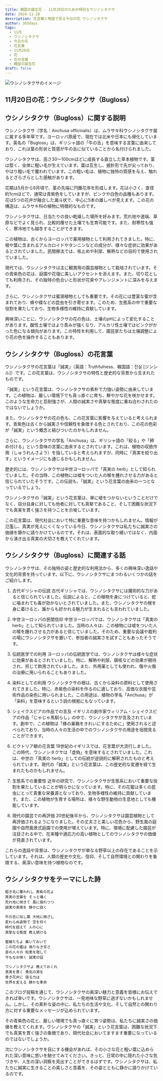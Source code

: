 ```yaml
---
title: 韓国の誕生花 - 11月20日のための特別なウシノシタクサ
date: 2024-11-20
description: 花言葉と物語で見る今日の花 ウシノシタクサ
author: 365days
tags:
  - 11月
  - ウシノシタクサ
  - 今日の花
  - 花言葉
  - 11月20日
  - 花
  - 花の言葉
  - 韓国の誕生花
draft: false
---
```



![ウシノシタクサのイメージ](https://cdn.pixabay.com/photo/2017/06/30/13/10/slangehoved-2458225_960_720.jpg#center)


## 11月20日の花：ウシノシタクサ（Bugloss）

## ウシノシタクサ（Bugloss）に関する説明

ウシノシタクサ（学名：Anchusa officinalis）は、ムラサキ科ウシノシタグサ属に属する多年草です。ヨーロッパ原産で、現在では北米や日本にも帰化しています。英名の「Bugloss」は、ギリシャ語の「牛の舌」を意味する言葉に由来しており、これは葉の形状と質感が牛の舌に似ていることから名付けられました。

ウシノシタクサは、高さ30〜100cmほどに成長する直立した草本植物です。茎は堅く、全体に粗い毛が生えています。葉は互生し、披針形で先が尖っており、やはり粗い毛で覆われています。この粗い毛は、植物に独特の質感を与え、触れるとざらざらとした感触があります。

花期は5月から9月頃で、茎の先端に円錐花序を形成します。花は小さく、直径約1cmほどで、通常は青紫色をしていますが、ピンクや白色の品種もあります。花は5つの花弁が融合した漏斗状で、中心に5本の雄しべが見えます。この花の構造は、ムラサキ科の植物に特徴的なものです。

ウシノシタクサは、日当たりの良い乾燥した場所を好みます。荒れ地や道端、草原などでよく見られ、比較的痩せた土壌でも生育可能です。また、耐寒性も強く、寒冷地でも越冬することができます。

この植物は、古くからヨーロッパで薬用植物として利用されてきました。特に、根や葉に含まれるアルカロイドやタンニンなどの成分が、様々な症状に効果があるとされていました。民間療法では、咳止めや利尿、解熱などの目的で使用されていました。

現代では、ウシノシタクサは主に観賞用の園芸植物として栽培されています。その青紫色の花は、庭園や花壇に美しいアクセントを添えます。また、切り花としても利用され、その独特の色合いと形状が花束やアレンジメントに深みを与えます。

さらに、ウシノシタクサは蜜源植物としても重要です。その花には豊富な蜜が含まれており、蜂や蝶などの昆虫を引き寄せます。このため、生態系の中で重要な役割を果たしており、生物多様性の維持に貢献しています。

興味深いことに、ウシノシタクサの花の色は、土壌のpHによって変化することがあります。酸性土壌ではより青みが強くなり、アルカリ性土壌ではピンクがかった色になる傾向があります。この特性を利用して、園芸家たちは土壌調整により花の色を操作することもあります。

## ウシノシタクサ（Bugloss）の花言葉

ウシノシタクサの花言葉は「誠実」（英語：Truthfulness、韓国語：진실 [ジンシル]）です。この花言葉は、ウシノシタクサの特性と歴史的な背景から生まれたものです。

「誠実」という花言葉は、ウシノシタクサの素朴で力強い姿勢に由来しています。この植物は、厳しい環境下でも真っ直ぐに育ち、鮮やかな花を咲かせます。このような生命力と忍耐強さが、人間の誠実さや真摯な態度に重ね合わされたのではないでしょうか。

また、ウシノシタクサの花の色も、この花言葉に影響を与えていると考えられます。青紫色は古くから誠実さや信頼性を象徴する色とされており、この花の色彩が「誠実」という概念と結びついたのかもしれません。

さらに、ウシノシタクサの学名「Anchusa」は、ギリシャ語の「絞る」や「締め付ける」という意味の言葉に由来するとされています。これは、植物の収斂作用（しゅうれんさよう）を指していると考えられますが、同時に「真実を絞り出す」というイメージにも通じるかもしれません。

歴史的には、ウシノシタクサは中世ヨーロッパで「真実の herb」として知られていました。その当時、この植物には嘘をついた人の喉を腫れさせる力があると信じられていたそうです。この伝説も、「誠実」という花言葉の由来の一つとなっているでしょう。

ウシノシタクサの「誠実」という花言葉は、単に嘘をつかないということだけでなく、自分自身に対しても他者に対しても真摯であること、そして困難な状況下でも真実を貫く強さを持つことを示唆しています。

この花言葉は、現代社会において特に重要な意味を持つかもしれません。情報が氾濫し、真実が見えにくくなっている今日、ウシノシタクサは私たちに誠実さの価値を静かに語りかけているのです。それは、表面的な取り繕いではなく、内面から湧き出る真実の大切さを教えてくれています。

## ウシノシタクサ（Bugloss）に関連する話

ウシノシタクサは、その独特の姿と歴史的な利用法から、多くの興味深い逸話や文化的背景を持っています。以下に、ウシノシタクサにまつわるいくつかの話をご紹介します。

1. 古代ギリシャの伝説
   古代ギリシャでは、ウシノシタクサには魔術的な力があると信じられていました。伝説によると、この植物を身につけていると、蛇に噛まれても毒が効かないとされていました。また、ウシノシタクサの根を身に着けると、誰からも好かれる魅力が生まれるとも言われていました。

2. 中世ヨーロッパの民間信仰
   中世ヨーロッパでは、ウシノシタクサは「真実の herb」として知られていました。当時の人々は、この植物には嘘をついた人の喉を腫れさせる力があると信じていました。そのため、重要な会議や裁判の場にウシノシタクサを置いて、参加者の誠実さを試すこともあったそうです。

3. 伝統医学での利用
   ヨーロッパの伝統医学では、ウシノシタクサは様々な症状に効果があるとされていました。特に、解熱や利尿、鎮咳などの効果が期待され、煎じて飲用されていました。また、外用薬としても使われ、傷や火傷の治療に用いられることもありました。

4. 染料としての利用
   ウシノシタクサの根は、古くから染料の原料として使用されてきました。特に、赤紫色の染料を作るのに適しており、高価な衣服や芸術作品の染色に用いられました。この用途は、植物の学名「Anchusa」が「染料」を意味するという説の根拠にもなっています。

5. シェイクスピアの作品での言及
   イギリスの劇作家ウィリアム・シェイクスピアの作品「じゃじゃ馬馴らし」の中で、ウシノシタクサが言及されています。劇中で、この植物は「蜂の巣箱をきれいにするために」使用されると述べられており、当時の人々の生活の中でのウシノシタクサの用途を垣間見ることができます。

6. ビクトリア朝の花言葉
   19世紀のイギリスでは、花言葉が大流行しました。この時代、ウシノシタクサは「虚偽」を意味するとされていました。これは、中世の「真実の herb」としての伝統が逆説的に解釈されたものと考えられています。現代の「誠実」という花言葉は、この歴史的な変遷を経て生まれたものかもしれません。

7. 生態系での重要性
   近年の研究で、ウシノシタクサが生態系において重要な役割を果たしていることが明らかになっています。特に、その花蜜は多くの昆虫にとって貴重な栄養源となっており、生物多様性の維持に貢献しています。また、この植物が生育する場所は、様々な野生動物の生息地としても機能しています。

8. 現代の園芸での再評価
   20世紀後半から、ウシノシタクサは園芸植物として再評価されるようになりました。その丈夫さと美しい花色から、野生風の庭園や自然風景式庭園での使用が増えています。特に、環境に配慮した園芸が注目される中で、在来種や適応力の高い植物としてのウシノシタクサの価値が見直されています。

これらの逸話や背景は、ウシノシタクサが単なる野草以上の存在であることを示しています。それは、人類の歴史や文化、信仰、そして自然環境との関わりを象徴する、奥深い意味を持つ植物なのです。

## ウシノシタクサをテーマにした詩

    粗き毛に覆われし 青紫の花よ
    真実の言葉を そっと囁く
    荒れ地に咲きて 風に揺れつつ
    誠実の美徳を 静かに説く

    牛の舌に似し葉 大地に根ざし
    変わらぬ姿勢で 空を仰ぐ
    時代を超えて 人の心に
    真摯なる態度 教え続ける

    蜜蜂たちよ 集いておいで
    この花の蜜は 偽りなき甘さ
    昔の人々の 知恵を宿して
    今もなお咲く 誠実の証

    ウシノシタクサよ 教えておくれ
    真実を貫く 勇気の源を
    青き花弁に 宿る力は
    世界を変える 静かな革命

このブログ投稿を通じて、ウシノシタクサの奥深い魅力と意義を皆様にお伝えできれば幸いです。ウシノシタクサは、一見地味な野草に過ぎないかもしれません。しかし、その素朴な姿の中に、私たちの生活や文化、そして自然との関わり方に対する重要なメッセージが込められています。

その青紫色の花と、厳しい環境でも真っ直ぐに育つ姿勢は、私たちに誠実さの価値を教えてくれます。ウシノシタクサの「誠実」という花言葉は、困難な状況下でも真実を貫く強さの象徴であり、現代社会においてますます重要になっているのではないでしょうか。

次にウシノシタクサを目にする機会があれば、その小さな花と粗い葉に込められた深い意味に思いを馳せてみてください。きっと、日常の中に隠れた小さな気づきや、人生の深い洞察を見出すことができるはずです。ウシノシタクサは、私たちに誠実に生きることの美しさと意義を、その姿とともに静かに語りかけているのです。